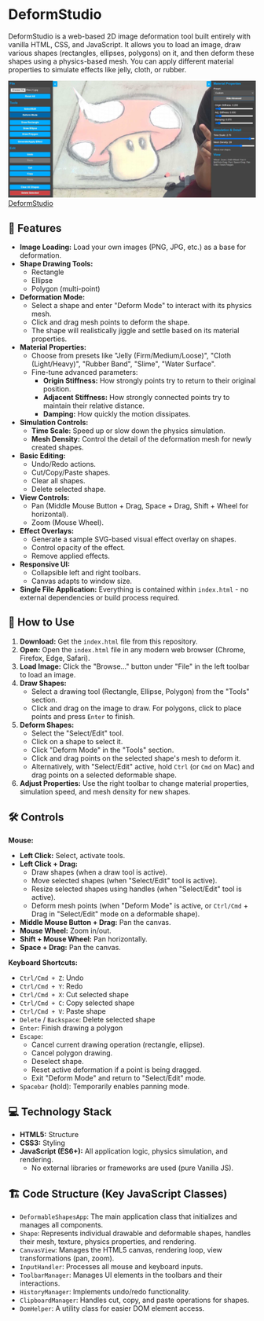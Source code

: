 # DeformStudio

DeformStudio is a web-based 2D image deformation tool built entirely with vanilla HTML, CSS, and JavaScript. It allows you to load an image, draw various shapes (rectangles, ellipses, polygons) on it, and then deform these shapes using a physics-based mesh. You can apply different material properties to simulate effects like jelly, cloth, or rubber.

![DeformStudio](screenshot.jpg)
[DeformStudio](https://deformstudio.netlify.app/)

## 🌟 Features

*   **Image Loading:** Load your own images (PNG, JPG, etc.) as a base for deformation.
*   **Shape Drawing Tools:**
    *   Rectangle
    *   Ellipse
    *   Polygon (multi-point)
*   **Deformation Mode:**
    *   Select a shape and enter "Deform Mode" to interact with its physics mesh.
    *   Click and drag mesh points to deform the shape.
    *   The shape will realistically jiggle and settle based on its material properties.
*   **Material Properties:**
    *   Choose from presets like "Jelly (Firm/Medium/Loose)", "Cloth (Light/Heavy)", "Rubber Band", "Slime", "Water Surface".
    *   Fine-tune advanced parameters:
        *   **Origin Stiffness:** How strongly points try to return to their original position.
        *   **Adjacent Stiffness:** How strongly connected points try to maintain their relative distance.
        *   **Damping:** How quickly the motion dissipates.
*   **Simulation Controls:**
    *   **Time Scale:** Speed up or slow down the physics simulation.
    *   **Mesh Density:** Control the detail of the deformation mesh for newly created shapes.
*   **Basic Editing:**
    *   Undo/Redo actions.
    *   Cut/Copy/Paste shapes.
    *   Clear all shapes.
    *   Delete selected shape.
*   **View Controls:**
    *   Pan (Middle Mouse Button + Drag, Space + Drag, Shift + Wheel for horizontal).
    *   Zoom (Mouse Wheel).
*   **Effect Overlays:**
    *   Generate a sample SVG-based visual effect overlay on shapes.
    *   Control opacity of the effect.
    *   Remove applied effects.
*   **Responsive UI:**
    *   Collapsible left and right toolbars.
    *   Canvas adapts to window size.
*   **Single File Application:** Everything is contained within `index.html` - no external dependencies or build process required.

## 🚀 How to Use

1.  **Download:** Get the `index.html` file from this repository.
2.  **Open:** Open the `index.html` file in any modern web browser (Chrome, Firefox, Edge, Safari).
3.  **Load Image:** Click the "Browse..." button under "File" in the left toolbar to load an image.
4.  **Draw Shapes:**
    *   Select a drawing tool (Rectangle, Ellipse, Polygon) from the "Tools" section.
    *   Click and drag on the image to draw. For polygons, click to place points and press `Enter` to finish.
5.  **Deform Shapes:**
    *   Select the "Select/Edit" tool.
    *   Click on a shape to select it.
    *   Click "Deform Mode" in the "Tools" section.
    *   Click and drag points on the selected shape's mesh to deform it.
    *   Alternatively, with "Select/Edit" active, hold `Ctrl` (or `Cmd` on Mac) and drag points on a selected deformable shape.
6.  **Adjust Properties:** Use the right toolbar to change material properties, simulation speed, and mesh density for new shapes.

## 🛠️ Controls

**Mouse:**
*   **Left Click:** Select, activate tools.
*   **Left Click + Drag:**
    *   Draw shapes (when a draw tool is active).
    *   Move selected shapes (when "Select/Edit" tool is active).
    *   Resize selected shapes using handles (when "Select/Edit" tool is active).
    *   Deform mesh points (when "Deform Mode" is active, or `Ctrl/Cmd` + Drag in "Select/Edit" mode on a deformable shape).
*   **Middle Mouse Button + Drag:** Pan the canvas.
*   **Mouse Wheel:** Zoom in/out.
*   **Shift + Mouse Wheel:** Pan horizontally.
*   **Space + Drag:** Pan the canvas.

**Keyboard Shortcuts:**
*   `Ctrl/Cmd + Z`: Undo
*   `Ctrl/Cmd + Y`: Redo
*   `Ctrl/Cmd + X`: Cut selected shape
*   `Ctrl/Cmd + C`: Copy selected shape
*   `Ctrl/Cmd + V`: Paste shape
*   `Delete` / `Backspace`: Delete selected shape
*   `Enter`: Finish drawing a polygon
*   `Escape`:
    *   Cancel current drawing operation (rectangle, ellipse).
    *   Cancel polygon drawing.
    *   Deselect shape.
    *   Reset active deformation if a point is being dragged.
    *   Exit "Deform Mode" and return to "Select/Edit" mode.
*   `Spacebar` (hold): Temporarily enables panning mode.

## 💻 Technology Stack

*   **HTML5:** Structure
*   **CSS3:** Styling
*   **JavaScript (ES6+):** All application logic, physics simulation, and rendering.
    *   No external libraries or frameworks are used (pure Vanilla JS).

## 🏗️ Code Structure (Key JavaScript Classes)

*   `DeformableShapesApp`: The main application class that initializes and manages all components.
*   `Shape`: Represents individual drawable and deformable shapes, handles their mesh, texture, physics properties, and rendering.
*   `CanvasView`: Manages the HTML5 canvas, rendering loop, view transformations (pan, zoom).
*   `InputHandler`: Processes all mouse and keyboard inputs.
*   `ToolbarManager`: Manages UI elements in the toolbars and their interactions.
*   `HistoryManager`: Implements undo/redo functionality.
*   `ClipboardManager`: Handles cut, copy, and paste operations for shapes.
*   `DomHelper`: A utility class for easier DOM element access.
